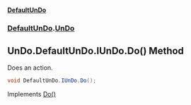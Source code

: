 #### [DefaultUnDo](DefaultUnDo.md 'DefaultUnDo')
### [DefaultUnDo](DefaultUnDo.md#DefaultUnDo 'DefaultUnDo').[UnDo](UnDo.md 'DefaultUnDo.UnDo')
## UnDo.DefaultUnDo.IUnDo.Do() Method
Does an action.  
```csharp
void DefaultUnDo.IUnDo.Do();
```

Implements [Do()](IUnDo_Do().md 'DefaultUnDo.IUnDo.Do()')  
